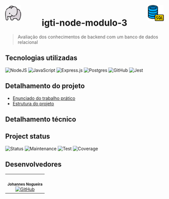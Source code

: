 <img src='./docs/images/elephant.png' align='left' height=50/>
<img src='./docs/images/sql.png' align='right' height=50/>

<h1 align="center">igti-node-modulo-3</h1>

> Avaliação dos conhecimentos de backend com um banco de dados relacional

## Tecnologias utilizadas
<img alt="NodeJS" src="https://img.shields.io/badge/node.js-%2343853D.svg?style=for-the-badge&logo=node-dot-js&logoColor=white"/>
<img alt="JavaScript" src="https://img.shields.io/badge/javascript-%23323330.svg?style=for-the-badge&logo=javascript&logoColor=%23F7DF1E"/>
<img alt="Express.js" src="https://img.shields.io/badge/express.js-%23404d59.svg?style=for-the-badge&logo=express&logoColor=%2361DAFB"/>
<img alt="Postgres" src="https://img.shields.io/badge/postgres-%23316192.svg?style=for-the-badge&logo=postgresql&logoColor=white"/>
<img alt="GitHub" src="https://img.shields.io/badge/github-%23121011.svg?style=for-the-badge&logo=github&logoColor=white"/>
<img alt="Jest" src="https://img.shields.io/badge/-jest-%23C21325?style=for-the-badge&logo=jest&logoColor=white"/>


## Detalhamento do projeto
- [Enunciado do trabalho prático](./docs/todo.md)
- [Estrutura do projeto](./docs/project_structure.md)

<!-- - [Funcionalidades](./docs/funcionalidades.md)
- [Estrutura do banco de dados](./docs/database_structure.md)
- [Decisões estratégicas](./docs/strategic_decisions.md) -->


## Detalhamento técnico
<!-- - [Rodar localmente](./docs/setup.md)
- [Rodar os testes](./docs/tests.md)
- [Scripts auxiliares](./docs/scripts.md) -->



## Project status
![Status](https://img.shields.io/badge/Status-ongoing-yellow.svg)
![Maintenance](https://img.shields.io/badge/Maintenance-active-green.svg)
![Test](https://img.shields.io/badge/Tested%3F-no-red.svg)
![Coverage](https://img.shields.io/badge/Coverage-0%25-red.svg)



## Desenvolvedores

<table>
  <tr>
    <td align="center">
      <img style="border-radius: 50%;" src="https://media-exp1.licdn.com/dms/image/C4D03AQFdSikDDxjqpw/profile-displayphoto-shrink_200_200/0/1617196131867?e=1626307200&v=beta&t=8fWjJ1_-bXyr2vHE_WbIqbANcGz6zkBDg8BbOYbujEc" width="100px;" alt=""/><br /><sub><b>Johannes Nogueira</b></sub></a><br />
      <a href="https://github.com/JFRNogueira">
        <img alt="GitHub" src="https://img.shields.io/badge/github-%23121011.svg?&style=for-the-badge&logo=github&logoColor=white"/>
      </a>
    </td>
  </tr>
</table>


